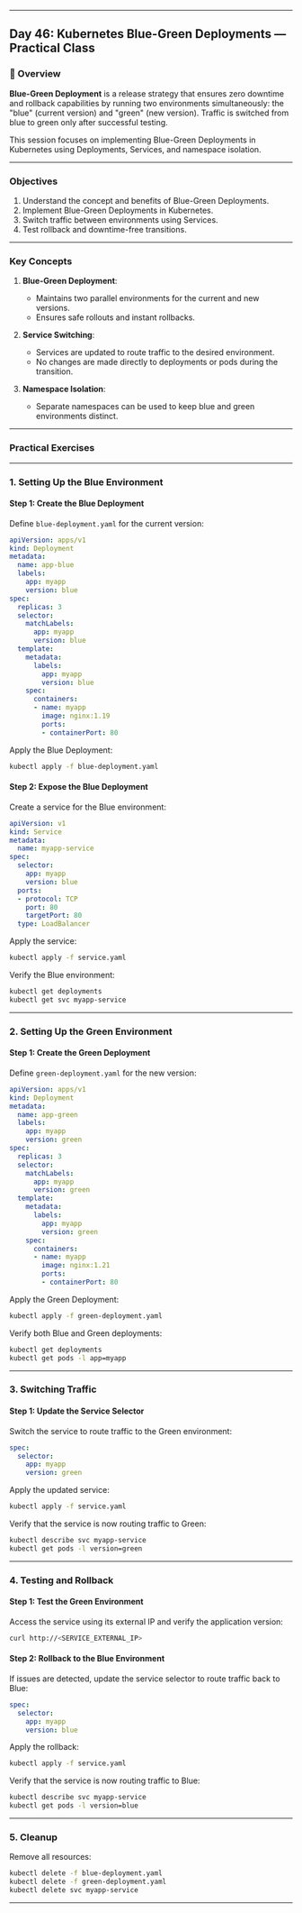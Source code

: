 ﻿---

## Day 46: Kubernetes Blue-Green Deployments — Practical Class

### 📘 Overview

**Blue-Green Deployment** is a release strategy that ensures zero downtime and rollback capabilities by running two environments simultaneously: the "blue" (current version) and "green" (new version). Traffic is switched from blue to green only after successful testing.

This session focuses on implementing Blue-Green Deployments in Kubernetes using Deployments, Services, and namespace isolation.

---

### Objectives

1. Understand the concept and benefits of Blue-Green Deployments.
2. Implement Blue-Green Deployments in Kubernetes.
3. Switch traffic between environments using Services.
4. Test rollback and downtime-free transitions.

---

### Key Concepts

1. **Blue-Green Deployment**:
   - Maintains two parallel environments for the current and new versions.
   - Ensures safe rollouts and instant rollbacks.

2. **Service Switching**:
   - Services are updated to route traffic to the desired environment.
   - No changes are made directly to deployments or pods during the transition.

3. **Namespace Isolation**:
   - Separate namespaces can be used to keep blue and green environments distinct.

---

### Practical Exercises

---

### 1. Setting Up the Blue Environment

#### Step 1: Create the Blue Deployment
Define `blue-deployment.yaml` for the current version:
```yaml
apiVersion: apps/v1
kind: Deployment
metadata:
  name: app-blue
  labels:
    app: myapp
    version: blue
spec:
  replicas: 3
  selector:
    matchLabels:
      app: myapp
      version: blue
  template:
    metadata:
      labels:
        app: myapp
        version: blue
    spec:
      containers:
      - name: myapp
        image: nginx:1.19
        ports:
        - containerPort: 80
```

Apply the Blue Deployment:
```bash
kubectl apply -f blue-deployment.yaml
```

#### Step 2: Expose the Blue Deployment
Create a service for the Blue environment:
```yaml
apiVersion: v1
kind: Service
metadata:
  name: myapp-service
spec:
  selector:
    app: myapp
    version: blue
  ports:
  - protocol: TCP
    port: 80
    targetPort: 80
  type: LoadBalancer
```

Apply the service:
```bash
kubectl apply -f service.yaml
```

Verify the Blue environment:
```bash
kubectl get deployments
kubectl get svc myapp-service
```

---

### 2. Setting Up the Green Environment

#### Step 1: Create the Green Deployment
Define `green-deployment.yaml` for the new version:
```yaml
apiVersion: apps/v1
kind: Deployment
metadata:
  name: app-green
  labels:
    app: myapp
    version: green
spec:
  replicas: 3
  selector:
    matchLabels:
      app: myapp
      version: green
  template:
    metadata:
      labels:
        app: myapp
        version: green
    spec:
      containers:
      - name: myapp
        image: nginx:1.21
        ports:
        - containerPort: 80
```

Apply the Green Deployment:
```bash
kubectl apply -f green-deployment.yaml
```

Verify both Blue and Green deployments:
```bash
kubectl get deployments
kubectl get pods -l app=myapp
```

---

### 3. Switching Traffic

#### Step 1: Update the Service Selector
Switch the service to route traffic to the Green environment:
```yaml
spec:
  selector:
    app: myapp
    version: green
```

Apply the updated service:
```bash
kubectl apply -f service.yaml
```

Verify that the service is now routing traffic to Green:
```bash
kubectl describe svc myapp-service
kubectl get pods -l version=green
```

---

### 4. Testing and Rollback

#### Step 1: Test the Green Environment
Access the service using its external IP and verify the application version:
```bash
curl http://<SERVICE_EXTERNAL_IP>
```

#### Step 2: Rollback to the Blue Environment
If issues are detected, update the service selector to route traffic back to Blue:
```yaml
spec:
  selector:
    app: myapp
    version: blue
```

Apply the rollback:
```bash
kubectl apply -f service.yaml
```

Verify that the service is now routing traffic to Blue:
```bash
kubectl describe svc myapp-service
kubectl get pods -l version=blue
```

---

### 5. Cleanup

Remove all resources:
```bash
kubectl delete -f blue-deployment.yaml
kubectl delete -f green-deployment.yaml
kubectl delete svc myapp-service
```

---
